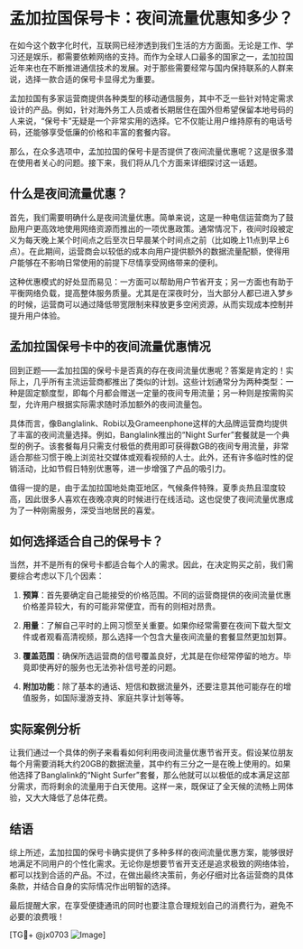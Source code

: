 # 孟加拉国保号卡：夜间流量优惠知多少？

在如今这个数字化时代，互联网已经渗透到我们生活的方方面面。无论是工作、学习还是娱乐，都需要依赖网络的支持。而作为全球人口最多的国家之一，孟加拉国近年来也在不断推进通信技术的发展。对于那些需要经常与国内保持联系的人群来说，选择一款合适的保号卡显得尤为重要。

孟加拉国有多家运营商提供各种类型的移动通信服务，其中不乏一些针对特定需求设计的产品。例如，针对海外务工人员或者长期居住在国外但希望保留本地号码的人来说，“保号卡”无疑是一个非常实用的选择。它不仅能让用户维持原有的电话号码，还能够享受低廉的价格和丰富的套餐内容。

那么，在众多选项中，孟加拉国的保号卡是否提供了夜间流量优惠呢？这是很多潜在使用者关心的问题。接下来，我们将从几个方面来详细探讨这一话题。

## 什么是夜间流量优惠？

首先，我们需要明确什么是夜间流量优惠。简单来说，这是一种电信运营商为了鼓励用户更高效地使用网络资源而推出的一项优惠政策。通常情况下，夜间时段被定义为每天晚上某个时间点之后至次日早晨某个时间点之前（比如晚上11点到早上6点）。在此期间，运营商会以较低的成本向用户提供额外的数据流量配额，使得用户能够在不影响日常使用的前提下尽情享受网络带来的便利。

这种优惠模式的好处显而易见：一方面可以帮助用户节省开支；另一方面也有助于平衡网络负载，提高整体服务质量。尤其是在深夜时分，当大部分人都已进入梦乡的时候，运营商可以通过降低带宽限制来释放更多空闲资源，从而实现成本控制并提升用户体验。

## 孟加拉国保号卡中的夜间流量优惠情况

回到正题——孟加拉国的保号卡是否真的存在夜间流量优惠呢？答案是肯定的！实际上，几乎所有主流运营商都推出了类似的计划。这些计划通常分为两种类型：一种是固定额度型，即每个月都会赠送一定量的夜间专用流量；另一种则是按需购买型，允许用户根据实际需求随时添加额外的夜间流量包。

具体而言，像Banglalink、Robi以及Grameenphone这样的大品牌运营商均提供了丰富的夜间流量选择。例如，Banglalink推出的“Night Surfer”套餐就是一个典型的例子。该套餐每月只需支付极低的费用即可获得数GB的夜间专用流量，非常适合那些习惯于晚上浏览社交媒体或观看视频的人士。此外，还有许多临时性的促销活动，比如节假日特别优惠等，进一步增强了产品的吸引力。

值得一提的是，由于孟加拉国地处南亚地区，气候条件特殊，夏季炎热且湿度较高，因此很多人喜欢在夜晚凉爽的时候进行在线活动。这也促使了夜间流量优惠成为了一种刚需服务，深受当地居民的喜爱。

## 如何选择适合自己的保号卡？

当然，并不是所有的保号卡都适合每个人的需求。因此，在决定购买之前，我们需要综合考虑以下几个因素：

1. **预算**：首先要确定自己能接受的价格范围。不同的运营商提供的夜间流量优惠价格差异较大，有的可能非常便宜，而有的则相对昂贵。
   
2. **用量**：了解自己平时的上网习惯至关重要。如果你经常需要在夜间下载大型文件或者观看高清视频，那么选择一个包含大量夜间流量的套餐显然更加划算。

3. **覆盖范围**：确保所选运营商的信号覆盖良好，尤其是在你经常停留的地方。毕竟即使再好的服务也无法弥补信号差的问题。

4. **附加功能**：除了基本的通话、短信和数据流量外，还要注意其他可能存在的增值服务，如国际漫游支持、家庭共享计划等等。

## 实际案例分析

让我们通过一个具体的例子来看看如何利用夜间流量优惠节省开支。假设某位朋友每个月需要消耗大约20GB的数据流量，其中约有三分之一是在晚上使用的。如果他选择了Banglalink的“Night Surfer”套餐，那么他就可以以极低的成本满足这部分需求，而将剩余的流量用于白天使用。这样一来，既保证了全天候的流畅上网体验，又大大降低了总体花费。

## 结语

综上所述，孟加拉国的保号卡确实提供了多种多样的夜间流量优惠方案，能够很好地满足不同用户的个性化需求。无论你是想要节省开支还是追求极致的网络体验，都可以找到合适的产品。不过，在做出最终决策前，务必仔细对比各运营商的具体条款，并结合自身的实际情况作出明智的选择。

最后提醒大家，在享受便捷通讯的同时也要注意合理规划自己的消费行为，避免不必要的浪费哦！

[TG💪+ @jx0703 ![Image](https://github.com/user-attachments/assets/dbca1d08-cadb-493c-b0ec-ad6f7a83f270)]